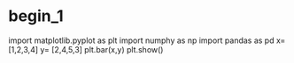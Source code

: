# begin_1
import matplotlib.pyplot as plt
import numphy as np
import pandas as pd
x= [1,2,3,4]
y= [2,4,5,3]
plt.bar(x,y)
plt.show()
